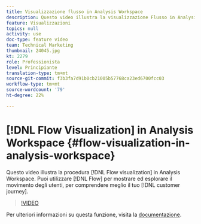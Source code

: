 ```yaml
---
title: Visualizzazione flusso in Analysis Workspace
description: Questo video illustra la visualizzazione Flusso in Analysis Workspace. Puoi utilizzare Flusso per mostrare ed esplorare il movimento degli utenti, per comprendere meglio il percorso del cliente.
feature: Visualizzazioni
topics: null
activity: use
doc-type: feature video
team: Technical Marketing
thumbnail: 24045.jpg
kt: 2279
role: Professionista
level: Principiante
translation-type: tm+mt
source-git-commit: f3b3fa7d91b0cb21005b57768ca23ed6700fcc03
workflow-type: tm+mt
source-wordcount: '79'
ht-degree: 22%

---
```



# [!DNL Flow Visualization] in Analysis Workspace {#flow-visualization-in-analysis-workspace}

Questo video illustra la procedura [!DNL Flow visualization] in Analysis Workspace. Puoi utilizzare [!DNL Flow] per mostrare ed esplorare il movimento degli utenti, per comprendere meglio il tuo [!DNL customer journey].

>[!VIDEO](https://video.tv.adobe.com/v/24045/?quality=12)

Per ulteriori informazioni su questa funzione, visita la [documentazione](https://marketing.adobe.com/resources/help/it_IT/analytics/analysis-workspace/flow.html).